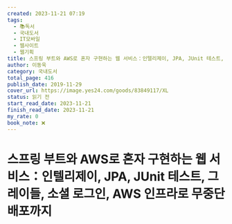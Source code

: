 ```yaml
---
created: 2023-11-21 07:19
tags:
  - 📚독서
  - 국내도서
  - IT모바일
  - 웹사이트
  - 웹기획
title: 스프링 부트와 AWS로 혼자 구현하는 웹 서비스：인텔리제이, JPA, JUnit 테스트, 그레이들, 소셜 로그인, AWS 인프라로 무중단 배포까지
author: 이동욱
category: 국내도서
total_page: 416
publish_date: 2019-11-29
cover_url: https://image.yes24.com/goods/83849117/XL
status: 읽기 전
start_read_date: 2023-11-21
finish_read_date: 2023-11-21
my_rate: 0
book_note: ❌
---
```


# 스프링 부트와 AWS로 혼자 구현하는 웹 서비스：인텔리제이, JPA, JUnit 테스트, 그레이들, 소셜 로그인, AWS 인프라로 무중단 배포까지

